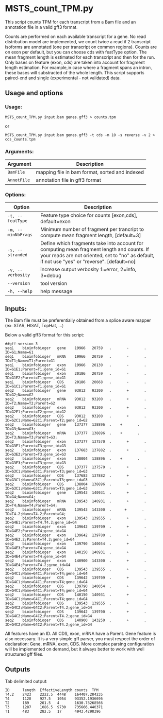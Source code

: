 # MSTS_count_TPM.py

This script counts TPM for each transcript from a Bam file and an annotation file in a valid gff3 format.

Counts are performed on each available transcript for a gene. No read distribution model are implemented, we count twice a read if 2 transcript isoforms are annotated (one per transcript on common regions). Counts are on exon per default, but you can choose cds with featType option. The mean fragment length is estimated for each transcript and then for the run. Only bases on feature (exon, cds) are taken into account for fragment length estimation. For example,in case where a fragment spans an intron, these bases will substracted of the whole length.
This script supports paired-end and single (experimental - not validated) data.

## Usage and options

### Usage:

`MSTS_count_TPM.py input.bam genes.gff3 > counts.tpm`

or

`MSTS_count_TPM.py input.bam genes.gff3 -t cds -m 10 -s reverse -v 2 > cds_counts.tpm`

### Arguments:

| Argument | Description |
| --------- | ----------- |
| `BamFile` | mapping file in bam format, sorted and indexed |
| `AnnotFile` | annotation file in gff3 format |


### Options:

| Option | Description |
| ------ | ----------- |
| `-t, --featType` | Feature type choice for counts [exon,cds], default=exon |
| `-m, --minNbFrags` | Minimum number of fragment per trancript to compute mean fragment length, [default=3] |
| `-s, --stranded` | Define which fragments take into account for computing mean fragment length and counts. If your reads are not oriented, set to "no" as default, if not use "yes" or "reverse". [default=no] |
| `-v, --verbosity` | increase output verbosity 1=error, 2=info, 3=debug |
| `--version` | tool version |
| `-h, --help` | help message |

## Inputs:

The Bam file must be preferentially obtained from a splice aware mapper (ex: STAR, HISAT, TopHat, ...)

Below a valid gff3 format for this script:

```
##gff-version 3
seq1    bioinfobioger   gene    19966   20759   .       -       .       ID=G1;Name=G1
seq1    bioinfobioger   mRNA    19966   20759   .       -       .       ID=T1;Name=T1;Parent=G1
seq1    bioinfobioger   exon    19966   20130   .       -       .       ID=G1E1;Parent=T1;gene_id=G1
seq1    bioinfobioger   exon    20186   20759   .       -       .       ID=G1E2;Parent=T1;gene_id=G1
seq1    bioinfobioger   CDS     20186   20668   .       -       .       ID=G1C1;Parent=T1;gene_id=G1
seq2    bioinfobioger   gene    93012   93200   .       +       .       ID=G2;Name=G2
seq2    bioinfobioger   mRNA    93012   93200   .       +       .       ID=T2;Name=T2;Parent=G2
seq2    bioinfobioger   exon    93012   93200   .       +       .       ID=G2E1;Parent=T2;gene_id=G2
seq2    bioinfobioger   CDS     93012   93200   .       +       .       ID=G2C1;Name=G2C1;Parent=T2;gene_id=G2
seq2    bioinfobioger   gene    137377  138896  .    +       .       ID=G3;Name=G3;
seq2    bioinfobioger   mRNA    137377  138896  .    +       .       ID=T3;Name=T3;Parent=G3;
seq2    bioinfobioger   exon    137377  137570  .       +       .       ID=G3E1;Parent=T3;gene_id=G3
seq2    bioinfobioger   exon    137683  137882  .       +       .       ID=G3E2;Parent=T3;gene_id=G3
seq2    bioinfobioger   exon    138004  138896  .    +       .       ID=G3E3;Parent=T3;gene_id=G3
seq2    bioinfobioger   CDS     137377  137570  .       +       .       ID=G3C1;Name=G3C1;Parent=T3;gene_id=G3
seq2    bioinfobioger   CDS     137683  137882  .       +       .       ID=G3C1;Name=G3C1;Parent=T3;gene_id=G3
seq2    bioinfobioger   CDS     138004  138896  .       +       .       ID=G3C1;Name=G3C1;Parent=T3;gene_id=G3
seq2    bioinfobioger   gene    139543  140931  .       +       .       ID=G4;Name=G4;
seq2    bioinfobioger   mRNA    139543  140931  .       +       .       ID=T4;Name=T4;Parent=G4;
seq2    bioinfobioger   mRNA    139543  143300  .      +       .       ID=T4.2;Name=T4.2;Parent=G4;
seq2    bioinfobioger   exon    139543  139555  .       +       .       ID=G4E1;Parent=T4,T4.2;gene_id=G4
seq2    bioinfobioger   exon    139642  139709  .       +       .       ID=G4E2;Parent=T4;gene_id=G4
seq2    bioinfobioger   exon    139642  139700  .       +       .       ID=G4E2.2;Parent=T4.2;gene_id=G4
seq2    bioinfobioger   exon    139790  140054  .       +       .       ID=G4E3;Parent=T4;gene_id=G4
seq2    bioinfobioger   exon    140150  140931  .       +       .       ID=G4E4;Parent=T4;gene_id=G4
seq2    bioinfobioger   exon    140900  143300  .       +       .       ID=G4E4;Parent=T4.2;gene_id=G4
seq2    bioinfobioger   CDS     139543  139555  .       +       .       ID=G4C1;Name=G4C1;Parent=T4;gene_id=G4
seq2    bioinfobioger   CDS     139642  139709  .       +       .       ID=G4C1;Name=G4C1;Parent=T4;gene_id=G4
seq2    bioinfobioger   CDS     139790  140054  .       +       .       ID=G4C1;Name=G4C1;Parent=T4;gene_id=G4
seq2    bioinfobioger   CDS     140150  140931  .       +       .       ID=G4C1;Name=G4C1;Parent=T4;gene_id=G4
seq2    bioinfobioger   CDS     139543  139555  .       +       .       ID=G4C2;Name=G4C2;Parent=T4.2;gene_id=G4
seq2    bioinfobioger   CDS     139642  139700  .       +       .       ID=G4C2;Name=G4C2;Parent=T4.2;gene_id=G4
seq2    bioinfobioger   CDS     140900  143250  .       +       .       ID=G4C2;Name=G4C2;Parent=T4.2;gene_id=G4
```

All features have an ID. All CDS, exon, mRNA have a Parent. Gene feature is also necessary. It is a very simple gff parser, you must respect the order of declaration: Gene, mRNA, exon, CDS. More complex parsing configuration will be implemented on demand, but it always better to work with well structured gff files. 



## Outputs

Tab delimited output:

```
ID      length  EffectiveLength counts  TPM
T4.2    2423    2222.5  4448    164407.204235
T4      1128    927.5   1054    93352.1936696
T2      189     201.5   4       1630.73268566
T3      1287    1086.5  9730    735666.440371
T1      483     282.5   17      4943.4290396
```
